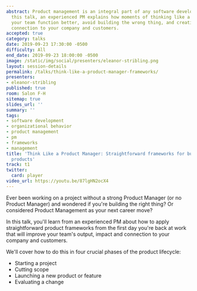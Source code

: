 ```yaml
---
abstract: Product management is an integral part of any software development organization.  In
  this talk, an experienced PM explains how moments of thinking like a PM can help
  your team function better, avoid building the wrong thing, and creating a stronger
  connection to your company and customers.
accepted: true
category: talks
date: 2019-09-23 17:30:00 -0500
difficulty: All
end_date: 2019-09-23 18:00:00 -0500
image: /static/img/social/presenters/eleanor-stribling.png
layout: session-details
permalink: /talks/think-like-a-product-manager-frameworks/
presenters:
- eleanor-stribling
published: true
room: Salon F-H
sitemap: true
slides_url: ''
summary: ''
tags:
- software development
- organizational behavior
- product management
- pm
- frameworks
- management
title: 'Think Like a Product Manager: Straightforward frameworks for building great
  products'
track: t1
twitter:
  card: player
video_url: https://youtu.be/87lgHN2ocX4
---
```


<p>Ever been working on a project without a strong Product Manager (or no Product Manager) and wondered if you're building the right thing?  Or considered Product Management as your next career move?  </p>

<p>In this talk, you'll learn from an experienced PM about how to apply straightforward product frameworks from the first day you're back at work that will improve your team's output, impact and connection to your company and customers.</p>

<p>We'll cover how to do this in four crucial phases of the product lifecycle:
<ul>
<li>Starting a project</li>
<li>Cutting scope</li>
<li>Launching a new product or feature</li>
<li>Evaluating a change</li>
</ul>
</p>
